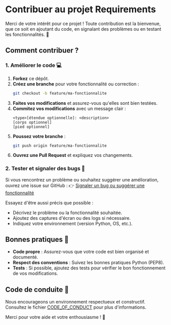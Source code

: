 # Contribuer au projet Requirements

Merci de votre intérêt pour ce projet ! Toute contribution est la bienvenue, que ce soit en ajoutant du code, en signalant des problèmes ou en testant les fonctionnalités. 🚀

## Comment contribuer ?

### 1. Améliorer le code 💻

1. **Forkez** ce dépôt.
2. **Créez une branche** pour votre fonctionnalité ou correction :
   ```sh
   git checkout -b feature/ma-fonctionnalite
   ```
3. **Faites vos modifications** et assurez-vous qu'elles sont bien testées.
4. **Commitez vos modifications** avec un message clair :
    ```
    <type>[étendue optionnelle]: <description>
    [corps optionnel]
    [pied optionnel]
    ```
5. **Poussez votre branche** :
   ```sh
   git push origin feature/ma-fonctionnalite
   ```
6. **Ouvrez une Pull Request** et expliquez vos changements.

### 2. Tester et signaler des bugs 🐛

Si vous rencontrez un problème ou souhaitez suggérer une amélioration, ouvrez une issue sur GitHub :
👉 [Signaler un bug ou suggérer une fonctionnalité](https://github.com/Tostenn/requirements/issues/new)

Essayez d'être aussi précis que possible :
- Décrivez le problème ou la fonctionnalité souhaitée.
- Ajoutez des captures d'écran ou des logs si nécessaire.
- Indiquez votre environnement (version Python, OS, etc.).

## Bonnes pratiques 📌

- **Code propre** : Assurez-vous que votre code est bien organisé et documenté.
- **Respect des conventions** : Suivez les bonnes pratiques Python (PEP8).
- **Tests** : Si possible, ajoutez des tests pour vérifier le bon fonctionnement de vos modifications.

## Code de conduite 🤝

Nous encourageons un environnement respectueux et constructif. Consultez le fichier [CODE_OF_CONDUCT](CODE_OF_CONDUCT.md) pour plus d'informations.

Merci pour votre aide et votre enthousiasme ! 🎉

